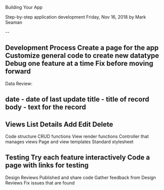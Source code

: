 Building Your App

Step-by-step application development
Friday, Nov 16, 2018
by Mark Seaman


--

Development Process
Create a page for the app
Customize general code to create new datatype
Debug one feature at a time
Fix before moving forward
--

Data
Review:

date - date of last update
title - title of record
body - text for the record
--

Views
List
Details
Add
Edit
Delete
--

Code structure
CRUD functions
View render functions
Controller that manages views
Page and view templates
Standard stylesheet


Testing
Try each feature interactively
Code a page with links for testing
--

Design Reviews
Published and share code
Gather feedback from Design Reviews
Fix issues that are found